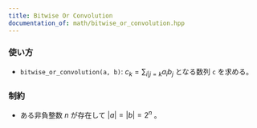 ```yaml
---
title: Bitwise Or Convolution
documentation_of: math/bitwise_or_convolution.hpp
---
```


### 使い方
- `bitwise_or_convolution(a, b)`: $c_k = \displaystyle \sum_{i|j=k}a_ib_j$ となる数列 `c` を求める。

### 制約
- ある非負整数 $n$ が存在して $|a|=|b|=2^n$ 。